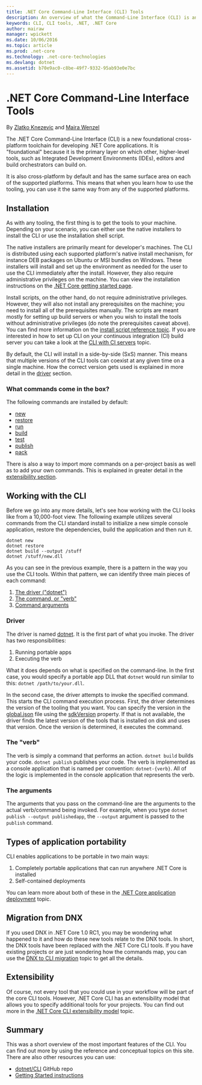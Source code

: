 ```yaml
---
title: .NET Core Command-Line Interface (CLI) Tools
description: An overview of what the Command-Line Interface (CLI) is and its main features
keywords: CLI, CLI tools, .NET, .NET Core
author: mairaw
manager: wpickett
ms.date: 10/06/2016
ms.topic: article
ms.prod: .net-core
ms.technology: .net-core-technologies
ms.devlang: dotnet
ms.assetid: b70e9ac0-c8be-49f7-9332-95ab93e0e7bc
---
```


# .NET Core Command-Line Interface Tools

By [Zlatko Knezevic](https://github.com/blackdwarf) and [Maira Wenzel](https://github.com/mairaw)

The .NET Core Command-Line Interface (CLI) is a new foundational cross-platform toolchain for developing 
.NET Core applications. It is "foundational" because it is the primary layer on which other, 
higher-level tools, such as Integrated Development Environments (IDEs), editors and 
build orchestrators can build on. 

It is also cross-platform by default and has the same surface area on each of the supported platforms. This means that
when you learn how to use the tooling, you can use it the same way from any of the supported platforms. 

## Installation
As with any tooling, the first thing is to get the tools to your machine. Depending on your scenario, you can either 
use the native installers to install the CLI or use the installation shell script.

The native installers are primarily meant for developer's machines. The CLI is distributed using each supported platform's 
native install mechanism, for instance DEB packages on Ubuntu or MSI bundles on Windows. These installers will install 
and set up the environment as needed for the user to use the CLI immediately after the install. However, they also 
require administrative privileges on the machine. You can view the installation instructions on the
[.NET Core getting started page](https://aka.ms/dotnetcoregs).

Install scripts, on the other hand, do not require administrative privileges. However, they will also not install any 
prerequisites on the machine; you need to install all of the prerequisites manually. The scripts are meant mostly for 
setting up build servers or when you wish to install the tools without administrative privileges (do note the prerequisites 
caveat above). You can find more information on the [install script reference topic](dotnet-install-script.md). If you are 
interested in how to set up CLI on your continuous integration (CI) build server you can take a look at the 
[CLI with CI servers](using-ci-with-cli.md) topic. 

By default, the CLI will install in a side-by-side (SxS) manner. This means that multiple versions of the CLI tools 
can coexist at any given time on a single machine. How the correct version gets used is explained in more detail in 
the [driver](#driver) section. 

### What commands come in the box?
The following commands are installed by default:

* [new](dotnet-new.md)
* [restore](dotnet-restore.md)
* [run](dotnet-run.md)
* [build](dotnet-build.md)
* [test](dotnet-test.md)
* [publish](dotnet-publish.md)
* [pack](dotnet-pack.md)

There is also a way to import more commands on a per-project basis as well as to add your own commands. This is 
explained in greater detail in the [extensibility section](#extensibility). 

## Working with the CLI

Before we go into any more details, let's see how working with the CLI looks like from a 10,000-foot view. 
The following example utilizes several commands from the CLI standard install to initialize a new simple console application, 
restore the dependencies, build the application and then run it. 

```console
dotnet new
dotnet restore
dotnet build --output /stuff
dotnet /stuff/new.dll
```

As you can see in the previous example, there is a pattern in the way you use the CLI tools. Within that pattern, we can 
identify three main pieces of each command:

1. [The driver ("dotnet")](#driver)
2. [The command, or "verb"](#the-verb)
3. [Command arguments](#the-arguments)

### Driver
The driver is named [dotnet](dotnet.md). It is the first part of what you invoke. The driver has two responsibilities:

1. Running portable apps
2. Executing the verb

What it does depends on what is specified on the command-line. In the first case, you would 
specify a portable app DLL that `dotnet` would run similar to this: `dotnet /path/to/your.dll`. 

In the second case, the driver attempts to invoke the specified command. This starts the CLI command execution 
process. First, the driver determines the version of the tooling that you want. You can specify the version in the 
[global.json](global-json.md) file using the [sdkVersion](global-json.md#sdkversion) property. If that is not available, the driver finds the latest version
of the tools that is installed on disk and uses that version. Once the version is determined, it executes the 
command. 

### The "verb"
The verb is simply a command that performs an action. `dotnet build` builds your code. `dotnet publish` publishes 
your code. The verb is implemented as a console application that is named per convention: `dotnet-{verb}`. All of the 
logic is implemented in the console application that represents the verb. 

### The arguments
The arguments that you pass on the command-line are the arguments to the actual verb/command being invoked. 
For example, when you type `dotnet publish --output publishedapp`, the `--output` argument is passed to the 
`publish` command. 

## Types of application portability
CLI enables applications to be portable in two main ways:

1. Completely portable applications that can run anywhere .NET Core is installed
2. Self-contained deployments

You can learn more about both of these in the [.NET Core application deployment](../deploying/index.md) topic. 

## Migration from DNX
If you used DNX in .NET Core 1.0 RC1, you may be wondering what happened to it and how do these new tools
relate to the DNX tools. In short, the DNX tools have been replaced with the .NET Core CLI tools. 
If you have existing projects or are just wondering how the commands map, you
can use the [DNX to CLI migration](../migrating-from-dnx.md) topic to get all the details. 

## Extensibility
Of course, not every tool that you could use in your workflow will be part of the core CLI tools. However, .NET Core 
CLI has an extensibility model that allows you to specify additional tools for your projects. You can find out more 
in the [.NET Core CLI extensibility model](extensibility.md) topic.

## Summary
This was a short overview of the most important features of the CLI. You can find out more by using the reference and 
conceptual topics on this site. There are also other resources you can use:
* [dotnet/CLI](https://github.com/dotnet/cli/) GitHub repo
* [Getting Started instructions](https://aka.ms/dotnetcoregs/)
